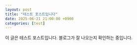 ```yaml
---
layout: post
title: "테스트 포스트입니다"
date: 2025-06-21 21:00:00 +0900
categories: [test]
---
```


이 글은 테스트 포스트입니다. 블로그가 잘 나오는지 확인하는 중입니다.

